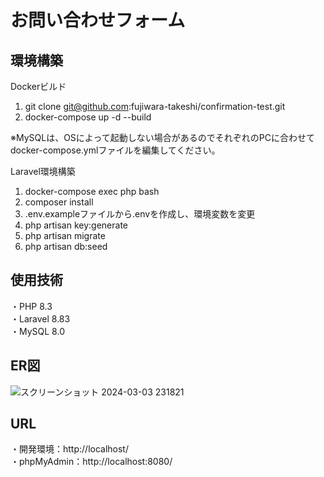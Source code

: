 # お問い合わせフォーム

## 環境構築
Dockerビルド
 1. git clone git@github.com:fujiwara-takeshi/confirmation-test.git
 2. docker-compose up -d --build

※MySQLは、OSによって起動しない場合があるのでそれぞれのPCに合わせてdocker-compose.ymlファイルを編集してください。

Laravel環境構築
 1. docker-compose exec php bash
 2. composer install
 3. .env.exampleファイルから.envを作成し、環境変数を変更
 4. php artisan key:generate
 5. php artisan migrate
 6. php artisan db:seed

## 使用技術
 ・PHP 8.3</br>
 ・Laravel 8.83</br>
 ・MySQL 8.0

## ER図
![スクリーンショット 2024-03-03 231821](https://github.com/fujiwara-takeshi/confirmation-test/assets/151005520/523c0e24-88a1-4687-b676-e01834801ee3)



## URL
 ・開発環境：http://localhost/</br>
 ・phpMyAdmin：http://localhost:8080/
 
